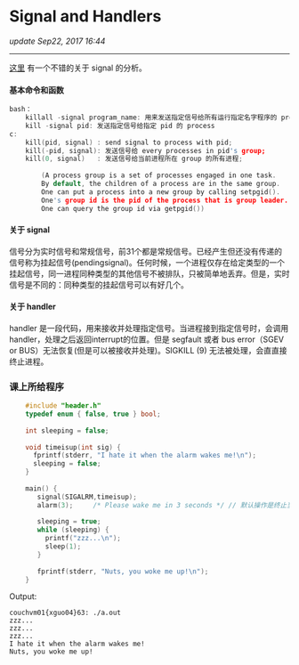 # Signal and Handlers
_update Sep22, 2017  16:44_

---
[这里](http://wangyuxxx.iteye.com/blog/1703252) 有一个不错的关于 signal 的分析。
#### 基本命令和函数
```c
bash：
    killall -signal program_name: 用来发送指定信号给所有运行指定名字程序的 process 
    kill -signal pid: 发送指定信号给指定 pid 的 process
c:
    kill(pid, signal) : send signal to process with pid;
    kill(-pid, signal): 发送信号给 every processes in pid's group;
    kill(0, signal)   : 发送信号给当前进程所在 group 的所有进程;
        
        (A process group is a set of processes engaged in one task.
        By default, the children of a process are in the same group.
        One can put a process into a new group by calling setpgid().
        One's group id is the pid of the process that is group leader.
        One can query the group id via getpgid())
```    

#### 关于 signal
信号分为实时信号和常规信号，前31个都是常规信号。已经产生但还没有传递的信号称为挂起信号(pendingsignal)。任何时候，一个进程仅存在给定类型的一个挂起信号，同一进程同种类型的其他信号不被排队，只被简单地丢弃。但是，实时信号是不同的：同种类型的挂起信号可以有好几个。

#### 关于 handler
handler 是一段代码，用来接收并处理指定信号。当进程接到指定信号时，会调用handler，处理之后返回interrupt的位置。但是 segfault 或者 bus error（SGEV or BUS）无法恢复(但是可以被接收并处理)。SIGKILL (9) 无法被处理，会直直接终止进程。

### 课上所给程序
```c
    #include "header.h"
    typedef enum { false, true } bool;
    
    int sleeping = false;
    
    void timeisup(int sig) {
      fprintf(stderr, "I hate it when the alarm wakes me!\n");
      sleeping = false;
    }
    
    main() {
       signal(SIGALRM,timeisup);
       alarm(3);     /* Please wake me in 3 seconds */ // 默认操作是终止当前进程
    
       sleeping = true;
       while (sleeping) {
         printf("zzz...\n");
         sleep(1);
       }
    
       fprintf(stderr, "Nuts, you woke me up!\n");
    }
```
Output:
```
couchvm01{xguo04}63: ./a.out
zzz...
zzz...
zzz...
I hate it when the alarm wakes me!
Nuts, you woke me up!
```
























